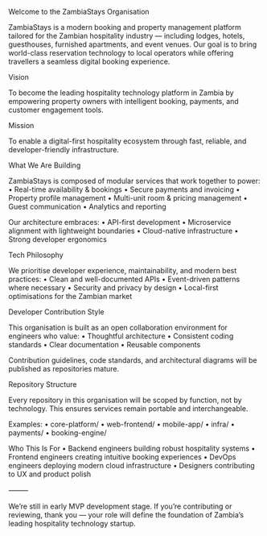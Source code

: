 Welcome to the ZambiaStays Organisation

ZambiaStays is a modern booking and property management platform tailored for the Zambian hospitality industry — including lodges, hotels, guesthouses, furnished apartments, and event venues. Our goal is to bring world-class reservation technology to local operators while offering travellers a seamless digital booking experience.

Vision

To become the leading hospitality technology platform in Zambia by empowering property owners with intelligent booking, payments, and customer engagement tools.

Mission

To enable a digital-first hospitality ecosystem through fast, reliable, and developer-friendly infrastructure.

What We Are Building

ZambiaStays is composed of modular services that work together to power:
	•	Real-time availability & bookings
	•	Secure payments and invoicing
	•	Property profile management
	•	Multi-unit room & pricing management
	•	Guest communication
	•	Analytics and reporting

Our architecture embraces:
	•	API-first development
	•	Microservice alignment with lightweight boundaries
	•	Cloud-native infrastructure
	•	Strong developer ergonomics

Tech Philosophy

We prioritise developer experience, maintainability, and modern best practices:
	•	Clean and well-documented APIs
	•	Event-driven patterns where necessary
	•	Security and privacy by design
	•	Local-first optimisations for the Zambian market

Developer Contribution Style

This organisation is built as an open collaboration environment for engineers who value:
	•	Thoughtful architecture
	•	Consistent coding standards
	•	Clear documentation
	•	Reusable components

Contribution guidelines, code standards, and architectural diagrams will be published as repositories mature.

Repository Structure

Every repository in this organisation will be scoped by function, not by technology. This ensures services remain portable and interchangeable.

Examples:
	•	core-platform/
	•	web-frontend/
	•	mobile-app/
	•	infra/
	•	payments/
	•	booking-engine/

Who This Is For
	•	Backend engineers building robust hospitality systems
	•	Frontend engineers creating intuitive booking experiences
	•	DevOps engineers deploying modern cloud infrastructure
	•	Designers contributing to UX and product polish

⸻

We’re still in early MVP development stage. If you’re contributing or reviewing, thank you — your role will define the foundation of Zambia’s leading hospitality technology startup.
